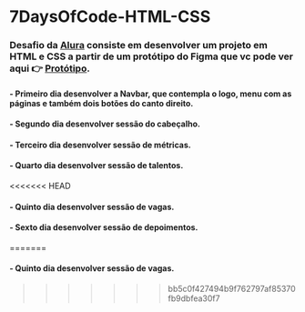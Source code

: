 # 7DaysOfCode-HTML-CSS

### Desafio da <a href="https://www.alura.com.br/">Alura<a/> consiste em desenvolver um projeto em HTML e CSS a partir de um protótipo do Figma que vc pode ver aqui :point_right: <a href="https://www.figma.com/file/aojdFU1CfjuPTxBlWNcS8t/7daysOfCode-HTML-CSS-(Copy)?node-id=0%3A9878">Protótipo<a/>.

#### - Primeiro dia desenvolver a Navbar, que contempla o logo, menu com as páginas e também dois botões do canto direito.

#### - Segundo dia desenvolver sessão do cabeçalho.

#### - Terceiro dia desenvolver sessão de métricas.

#### - Quarto dia desenvolver sessão de talentos.
<<<<<<< HEAD

#### - Quinto dia desenvolver sessão de vagas.

#### - Sexto dia desenvolver sessão de depoimentos.
=======
  
#### - Quinto dia desenvolver sessão de vagas.
>>>>>>> bb5c0f427494b9f762797af85370fb9dbfea30f7

